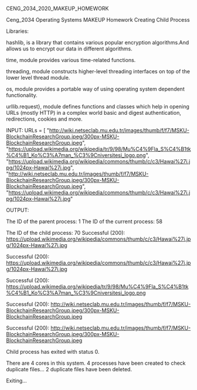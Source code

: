 CENG_2034_2020_MAKEUP_HOMEWORK

Ceng_2034 Operating Systems MAKEUP Homework Creating Child Process

Libraries:

hashlib, is a library that contains various popular encryption algorithms.And allows us to encrypt our data in different algorithms. 

time, module provides various time-related functions. 

threading, module constructs higher-level threading interfaces on top of the lower level thread module. 

os, module provides a portable way of using operating system dependent functionality. 

urllib.request}, module defines functions and classes which help in opening URLs (mostly HTTP) in a complex world basic and digest authentication, redirections, cookies and more.

INPUT: URLs = [ "http://wiki.netseclab.mu.edu.tr/images/thumb/f/f7/MSKU-BlockchainResearchGroup.jpeg/300px-MSKU-BlockchainResearchGroup.jpeg", "https://upload.wikimedia.org/wikipedia/tr/9/98/Mu%C4%9Fla_S%C4%B1tk%C4%B1_Ko%C3%A7man_%C3%9Cniversitesi_logo.png", "https://upload.wikimedia.org/wikipedia/commons/thumb/c/c3/Hawai%27i.jpg/1024px-Hawai%27i.jpg", "http://wiki.netseclab.mu.edu.tr/images/thumb/f/f7/MSKU-BlockchainResearchGroup.jpeg/300px-MSKU-BlockchainResearchGroup.jpeg", "https://upload.wikimedia.org/wikipedia/commons/thumb/c/c3/Hawai%27i.jpg/1024px-Hawai%27i.jpg"

OUTPUT:

The ID of the parent process: 1 The ID of the current process: 58

The ID of the child process: 70 Successful (200): https://upload.wikimedia.org/wikipedia/commons/thumb/c/c3/Hawai%27i.jpg/1024px-Hawai%27i.jpg

Successful (200): https://upload.wikimedia.org/wikipedia/commons/thumb/c/c3/Hawai%27i.jpg/1024px-Hawai%27i.jpg

Successful (200): https://upload.wikimedia.org/wikipedia/tr/9/98/Mu%C4%9Fla_S%C4%B1tk%C4%B1_Ko%C3%A7man_%C3%9Cniversitesi_logo.png

Successful (200): http://wiki.netseclab.mu.edu.tr/images/thumb/f/f7/MSKU-BlockchainResearchGroup.jpeg/300px-MSKU-BlockchainResearchGroup.jpeg

Successful (200): http://wiki.netseclab.mu.edu.tr/images/thumb/f/f7/MSKU-BlockchainResearchGroup.jpeg/300px-MSKU-BlockchainResearchGroup.jpeg

Child process has exited with status 0.

There are 4 cores in this system. 4 processes have been created to check duplicate files... 2 duplicate files have been deleted.

Exiting...
